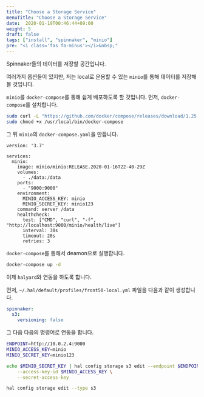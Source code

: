 ```yaml
---
title: "Choose a Storage Service"
menuTitle: "Choose a Storage Service"
date:  2020-01-19T00:46:44+09:00
weight: 5
draft: false
tags: ["install", "spinnaker", "minio"]
pre: "<i class='fas fa-minus'></i>&nbsp;"
---
```


Spinnaker들의 데이터를 저장할 공간입니다.

여러가지 옵션들이 있지만, 저는 local로 운용할 수 있는 `minio`를 통해 데이터를 저장해 볼 것입니다.

`minio`를 `docker-compose`를 통해 쉽게 배포하도록 할 것입니다.
먼저, `docker-compose`를 설치합니다.

```bash
sudo curl -L "https://github.com/docker/compose/releases/download/1.25.0/docker-compose-$(uname -s)-$(uname -m)" -o /usr/local/bin/docker-compose
sudo chmod +x /usr/local/bin/docker-compose
```

그 뒤 `minio`의 `docker-compose.yaml`을 만듭니다.

```
version: '3.7'

services:
  minio:
    image: minio/minio:RELEASE.2020-01-16T22-40-29Z
    volumes:
      - ./data:/data
    ports:
      - "9000:9000"
    environment:
      MINIO_ACCESS_KEY: minio
      MINIO_SECRET_KEY: minio123
    command: server /data
    healthcheck:
      test: ["CMD", "curl", "-f", "http://localhost:9000/minio/health/live"]
      interval: 30s
      timeout: 20s
      retries: 3
```

`docker-compose`를 통해서 deamon으로 실행합니다.

```bash
docker-compose up -d
```

이제 `halyard`와 연동을 하도록 합니다.

먼저, `~/.hal/default/profiles/front50-local.yml` 파일을 다음과 같이 생성합니다.

```yaml
spinnaker:
  s3:
    versioning: false
```

그 다음 다음의 명령어로 연동을 합니다.

```bash
ENDPOINT=http://10.0.2.4:9000
MINIO_ACCESS_KEY=minio
MINIO_SECRET_KEY=minio123

echo $MINIO_SECRET_KEY | hal config storage s3 edit --endpoint $ENDPOINT \
    --access-key-id $MINIO_ACCESS_KEY \
    --secret-access-key 

hal config storage edit --type s3
```